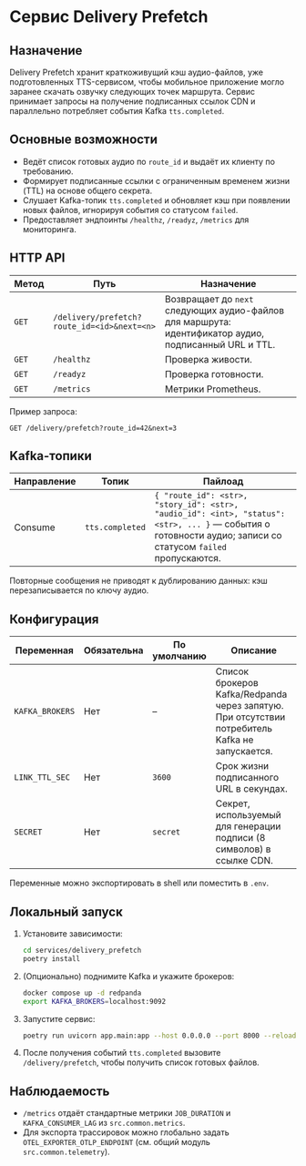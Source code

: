 # Сервис Delivery Prefetch

## Назначение
Delivery Prefetch хранит краткоживущий кэш аудио-файлов, уже подготовленных TTS-сервисом, чтобы мобильное приложение могло заранее скачать озвучку следующих точек маршрута. Сервис принимает запросы на получение подписанных ссылок CDN и параллельно потребляет события Kafka `tts.completed`.

## Основные возможности
- Ведёт список готовых аудио по `route_id` и выдаёт их клиенту по требованию.
- Формирует подписанные ссылки с ограниченным временем жизни (TTL) на основе общего секрета.
- Слушает Kafka-топик `tts.completed` и обновляет кэш при появлении новых файлов, игнорируя события со статусом `failed`.
- Предоставляет эндпоинты `/healthz`, `/readyz`, `/metrics` для мониторинга.

## HTTP API
| Метод | Путь | Назначение |
| --- | --- | --- |
| `GET` | `/delivery/prefetch?route_id=<id>&next=<n>` | Возвращает до `next` следующих аудио-файлов для маршрута: идентификатор аудио, подписанный URL и TTL. |
| `GET` | `/healthz` | Проверка живости. |
| `GET` | `/readyz` | Проверка готовности. |
| `GET` | `/metrics` | Метрики Prometheus. |

Пример запроса:
```http
GET /delivery/prefetch?route_id=42&next=3
```

## Kafka-топики
| Направление | Топик | Пайлоад |
| --- | --- | --- |
| Consume | `tts.completed` | `{ "route_id": <str>, "story_id": <str>, "audio_id": <int>, "status": <str>, ... }` — события о готовности аудио; записи со статусом `failed` пропускаются. |

Повторные сообщения не приводят к дублированию данных: кэш перезаписывается по ключу аудио.

## Конфигурация
| Переменная | Обязательна | По умолчанию | Описание |
| --- | --- | --- | --- |
| `KAFKA_BROKERS` | Нет | – | Список брокеров Kafka/Redpanda через запятую. При отсутствии потребитель Kafka не запускается. |
| `LINK_TTL_SEC` | Нет | `3600` | Срок жизни подписанного URL в секундах. |
| `SECRET` | Нет | `secret` | Секрет, используемый для генерации подписи (8 символов) в ссылке CDN. |

Переменные можно экспортировать в shell или поместить в `.env`.

## Локальный запуск
1. Установите зависимости:
   ```bash
   cd services/delivery_prefetch
   poetry install
   ```
2. (Опционально) поднимите Kafka и укажите брокеров:
   ```bash
   docker compose up -d redpanda
   export KAFKA_BROKERS=localhost:9092
   ```
3. Запустите сервис:
   ```bash
   poetry run uvicorn app.main:app --host 0.0.0.0 --port 8000 --reload
   ```
4. После получения событий `tts.completed` вызовите `/delivery/prefetch`, чтобы получить список готовых файлов.

## Наблюдаемость
- `/metrics` отдаёт стандартные метрики `JOB_DURATION` и `KAFKA_CONSUMER_LAG` из `src.common.metrics`.
- Для экспорта трассировок можно глобально задать `OTEL_EXPORTER_OTLP_ENDPOINT` (см. общий модуль `src.common.telemetry`).
